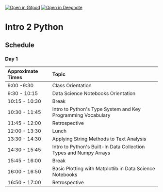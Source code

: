 [![Open in Gitpod](https://gitpod.io/button/open-in-gitpod.svg)](https://gitpod.io/#origin)
[![Open in Deepnote](https://deepnote.com/buttons/launch-in-deepnote-small.svg)](https://www.deepnote.com/launch?template=data-science&url=origin)



# Intro 2 Python

## Schedule

### Day 1

| Approximate Times | Topic |
| :--  | :--   |
| 9:00 -9:30 | Class Orientation |
| 9:30 - 10:15 | Data Science Notebooks Orientation |
| 10:15 - 10:30 | Break |
| 10:30 - 11:45 | Intro to Python's Type System and Key Programming Vocabulary |
| 11:45 - 12:00 | Retrospective |
| 12:00 - 13:30 | Lunch |
| 13:30 - 14:30 | Applying String Methods to Text Analysis |
| 14:30 - 15:45 | Intro to Python's Built-In Data Collection Types and Numpy Arrays |
| 15:45 - 16:00 | Break |
| 16:00 - 16:50 | Basic Plotting with Matplotlib in Data Science Notebooks |
| 16:50 - 17:00 | Retrospective |

<!-- 
### Day 2

| Approximate Times | Topic                                                     |
| :--               | :--                                                       |
| 9:00 - 10:00      | Numpy Arrays                                              |
| 10:00 - 10:15     | Break                                                     |
| 10:15 - 11:00     | Logical Indexing in Numpy                                 |
| 11:00 - 12:00     | Plotting Distributions in Matplotlib                      |
| 12:00 - 13:30     | Lunch                                                     |
| 13:30 - 15:30     | Matrices in Numpy                                         |
| 15:30 - 15:45     | Break                                                     |
| 15:45 - 16:50     | Basic Image Transformations with Numpy and Matplotlib     |
| 16:50 - 17:00     | Retrospective |


### Day 3

| Approximate Times | Topic                                                     |
| :--               | :--                                                       |
| 9:00 - 9:30       | Warm-Up and Orient to VSCode in GitLab : Lists vs Arrays  |
| 9:30 - 10:15      | T-tests on Arrays with Scipy-Stats                        |
| 10:15 - 10:30     | Break                                                     |
| 10:30 - 11:15     | Introduction to Python Dictionaries                       |
| 11:15 - 11:50     | Intro to Pandas DataFrames, Reading and Writing           |
| 11:50 - 12:00     | Recollect and Reflect                                     |
| 12:00 - 13:30     | Lunch                                                     |
| 13:30 - 14:45     | T-tests on DataFrames with Scipy-Stats and Pingouin       |
| 14:45 - 15:00     | Break                                                     |
| 15:00 - 16:50     | DataFrame Selection and Aggregation                       |
| 16:50 - 17:00     | Recollect and Reflect                                     |


### Day 4

| Approximate Times | Topic                                                     |
| :--               | :--                                                       |
| 09:00 - 10:00     | Plotting with Pandas                                      |
| 10:00 - 10:15     | Break                                                     |
| 10:15 - 11:50     | DataFrame Selection and Aggregation                       |
| 11:50 - 12:00     | Recollect and Reflect                                     |
| 12:00 - 13:30     | Lunch                                                     |
| 13:30 - 14:45     | DataFrame GroupBy and Seaborn CatPlot                     |
| 14:45 - 15:00     | Break                                                     |
| 15:00 - 16:50     | Reshaping DataFrames                                      |
| 16:50 - 17:00     | Recollect and Reflect                                     |


### Day 5

| Approximate Times | Topic                                                     |
| :--               | :--                                                       |
| 09:00 - 09:30     | Project Share                                             |
| 09:30 - 10:20     | Filepaths                                                 |
| 10:20 - 10:35     | Break                                                     |
| 10:35 - 11:50     | Installing Python Locally                                 | 
| 11:50 - 12:00     | Recollect and Reflect                                     |
| 12:00 - 13:30     | Lunch                                                     |
| 13:30 - 14:15     | Conditional Flow: If-Else Blocks in Python                |
| 14:15 - 15:30     | Repeating Work: For Loops in Python                       |
| 15:30 - 15:45     | Break                                                    |
| 15:45 - 16:00     | Workshop Wrap-Up | -->